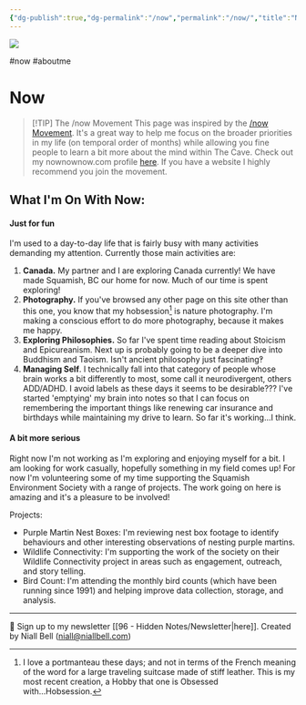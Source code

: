 ```yaml
---
{"dg-publish":true,"dg-permalink":"/now","permalink":"/now/","title":"Now","noteIcon":null,"created":"2024-06-10T15:23:44.387-07:00","updated":"2025-02-22T17:03:22.660-08:00"}
---
```


![](https://i.imgur.com/3qkTG8a.jpeg)

#now #aboutme
# Now

>[!TIP] The /now Movement
>This page was inspired by the [/now Movement](https://nownownow.com/about). It's a great way to help me focus on the broader priorities in my life (on temporal order of months) while allowing you fine people to learn a bit more about the mind within The Cave. Check out my nownownow.com profile [here](https://nownownow.com/p/9pwa). If you have a website I highly recommend you join the movement.

## What I'm On With Now:

#### Just for fun

I'm used to a day-to-day life that is fairly busy with many activities demanding my attention. Currently those main activities are:

1. **Canada.** My partner and I are exploring Canada currently! We have made Squamish, BC our home for now. Much of our time is spent exploring!
2. **Photography.**  If you've browsed any other page on this site other than this one, you know that my hobsession[^1] is nature photography. I'm making a conscious effort to do more photography, because it makes me happy. 
3. **Exploring Philosophies.**  So far I've spent time reading about Stoicism and Epicureanism. Next up is probably going to be a deeper dive into Buddhism and Taoism. Isn't ancient philosophy just fascinating‽
4. **Managing Self**. I technically fall into that category of people whose brain works a bit differently to most, some call it neurodivergent, others ADD/ADHD. I avoid labels as these days it seems to be desirable??? I've started 'emptying' my brain into notes so that I can focus on remembering the important things like renewing car insurance and birthdays while maintaining my drive to learn. So far it's working...I think.

#### A bit more serious

Right now I'm not working as I'm exploring and enjoying myself for a bit. I am looking for work casually, hopefully something in my field comes up! For now I'm volunteering some of my time supporting the Squamish Environment Society with a range of projects. The work going on here is amazing and it's a pleasure to be involved!

Projects:

- Purple Martin Nest Boxes: I'm reviewing nest box footage to identify behaviours and other interesting observations of nesting purple martins.
- Wildlife Connectivity: I'm supporting the work of the society on their Wildlife Connectivity project in areas such as engagement, outreach, and story telling.
- Bird Count: I'm attending the monthly bird counts (which have been running since 1991) and helping improve data collection, storage, and analysis. 


[^1]: I love a portmanteau these days; and not in terms of the French meaning of the word for a large traveling suitcase made of stiff leather. This is my most recent creation, a Hobby that one is Obsessed with...Hobsession.

---
📧 Sign up to my newsletter [[96 - Hidden Notes/Newsletter\|here]].
Created by Niall Bell (niall@niallbell.com)
